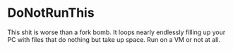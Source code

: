 # DoNotRunThis
This shit is worse than a fork bomb. It loops nearly endlessly filling up your PC with files that do nothing but take up space. Run on a VM or not at all.